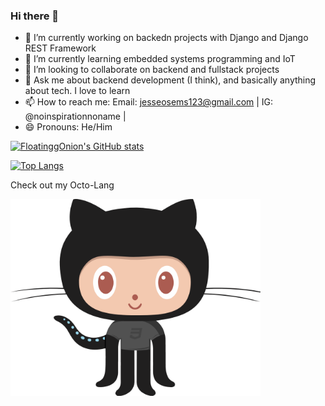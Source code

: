### Hi there 👋

<!--
**FloatinggOnion/FloatinggOnion** is a ✨ _special_ ✨ repository because its `README.md` (this file) appears on your GitHub profile.

Here are some ideas to get you started:
-->

- 🔭 I’m currently working on backedn projects with Django and Django REST Framework
- 🌱 I’m currently learning embedded systems programming and IoT
- 👯 I’m looking to collaborate on backend and fullstack projects
- 💬 Ask me about backend development (I think), and basically anything about tech. I love to learn
- 📫 How to reach me: Email: jesseosems123@gmail.com | IG: @noinspirationnoname |
- 😄 Pronouns: He/Him
<!--
- ⚡ Fun fact: ...
- 🤔 I’m looking for help with ...
-->

[![FloatinggOnion's GitHub stats](https://github-readme-stats.vercel.app/api?username=FloatinggOnion&show_icons=true&theme=radical)](https://github.com/anuraghazra/github-readme-stats)

[![Top Langs](https://github-readme-stats.vercel.app/api/top-langs/?username=FloatinggOnion&langs_count=8&layout=compact)](https://github.com/anuraghazra/github-readme-stats)

<p>Check out my Octo-Lang</p>
<img src= "./my-octo-lang.png" width="400px"/>
